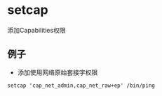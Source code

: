 # setcap
添加Capabilities权限

## 例子
- 添加使用网络原始套接字权限
```shell
setcap 'cap_net_admin,cap_net_raw+ep' /bin/ping
```